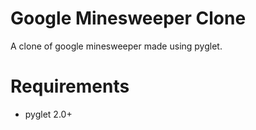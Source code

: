 # Google Minesweeper Clone
A clone of google minesweeper made using pyglet.

# Requirements
- pyglet 2.0+

